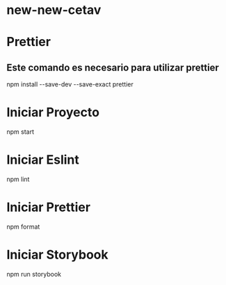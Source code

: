 # new-new-cetav

# Prettier

## Este comando es necesario para utilizar prettier

npm install --save-dev --save-exact prettier

# Iniciar Proyecto

npm start

# Iniciar Eslint

npm lint

# Iniciar Prettier

npm format

# Iniciar Storybook

npm run storybook